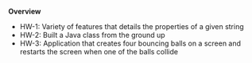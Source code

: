 **Overview**

- HW-1: Variety of features that details the properties of a given string
- HW-2: Built a Java class from the ground up
- HW-3: Application that creates four bouncing balls on a screen and restarts the screen when one of the balls collide

